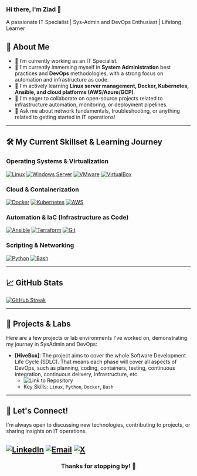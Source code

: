 ### Hi there, I'm Ziad 👋

A passionate IT Specialist | Sys-Admin and DevOps Enthusiast | Lifelong Learner<be>
## 🚀 About Me
- 🔭 I’m currently working as an IT Specialist.
- 🌱 I'm currently immersing myself in **System Administration** best practices and **DevOps** methodologies, with a strong focus on automation and infrastructure as code.
- 🌱 I'm actively learning **Linux server management, Docker, Kubernetes, Ansible, and cloud platforms (AWS/Azure/GCP)**.
- 👯 I'm eager to collaborate on open-source projects related to infrastructure automation, monitoring, or deployment pipelines.
- 💬 Ask me about network fundamentals, troubleshooting, or anything related to getting started in IT operations!
  
---

## 🛠️ My Current Skillset & Learning Journey

### **Operating Systems & Virtualization**
[![Linux](https://img.shields.io/badge/Linux-FCC624?style=for-the-badge&logo=linux&logoColor=black)](https://www.linux.org/)
[![Windows Server](https://img.shields.io/badge/Windows_Server-0078D4?style=for-the-badge&logo=windows&logoColor=white)](https://www.microsoft.com/en-us/windows-server)
[![VMware](https://img.shields.io/badge/VMware-607D8B?style=for-the-badge&logo=vmware&logoColor=white)](https://www.vmware.com/)
[![VirtualBox](https://img.shields.io/badge/VirtualBox-183A61?style=for-the-badge&logo=virtualbox&logoColor=white)](https://www.virtualbox.org/)

### **Cloud & Containerization**
[![Docker](https://img.shields.io/badge/Docker-2496ED?style=for-the-badge&logo=docker&logoColor=white)](https://www.docker.com/)
[![Kubernetes](https://img.shields.io/badge/Kubernetes-326CE5?style=for-the-badge&logo=kubernetes&logoColor=white)](https://kubernetes.io/)
[![AWS](https://img.shields.io/badge/AWS-232F3E?style=for-the-badge&logo=amazon-aws&logoColor=white)](https://aws.amazon.com/)

### **Automation & IaC (Infrastructure as Code)**
[![Ansible](https://img.shields.io/badge/Ansible-EE0000?style=for-the-badge&logo=ansible&logoColor=white)](https://www.ansible.com/)
[![Terraform](https://img.shields.io/badge/Terraform-7B42BC?style=for-the-badge&logo=terraform&logoColor=white)](https://www.terraform.io/)
[![Git](https://img.shields.io/badge/Git-F05032?style=for-the-badge&logo=git&logoColor=white)](https://git-scm.com/)

### **Scripting & Networking**
[![Python](https://img.shields.io/badge/Python-3776AB?style=for-the-badge&logo=python&logoColor=white)](https://www.python.org/)
[![Bash](https://img.shields.io/badge/Bash-4EAA25?style=for-the-badge&logo=gnu-bash&logoColor=white)](https://www.gnu.org/software/bash/)

---

## 📈 GitHub Stats
<!--
[![Your GitHub Stats](https://github-readme-stats.vercel.app/api?username=YOUR_USERNAME&show_icons=true&theme=dark&include_all_commits=true&count_private=true)](https://github.com/anuraghazra/github-readme-stats)

[![Top Langs](https://github-readme-stats.vercel.app/api/top-langs/?username=YOUR_USERNAME&layout=compact&theme=dark)](https://github.com/anuraghazra/github-readme-stats)
-->

[![GitHub Streak](https://streak-stats.demolab.com/?user=ziad-kh99&theme=dark)](https://git.io/streak-stats)

---

## 🚀 Projects & Labs

Here are a few projects or lab environments I've worked on, demonstrating my journey in SysAdmin and DevOps:

-   **[HiveBox]**: The project aims to cover the whole Software Development Life Cycle (SDLC). That means each phase will cover all aspects of DevOps, such as planning, coding, containers, testing, continuous integration, continuous delivery, infrastructure, etc.
    -   ![Link to Repository]([https://github.com/Ziad-kh99/devops-hands-on-project-hivebox](https://github.com/Ziad-kh99/devops-hands-on-project-hivebox))
    -   Key Skills: `Linux`, `Python`, `Docker`, `Bash`
 
---

## 🤝 Let's Connect!

I'm always open to discussing new technologies, contributing to projects, or sharing insights on IT operations.

[![LinkedIn](https://img.shields.io/badge/LinkedIn-0077B5?style=for-the-badge&logo=linkedin&logoColor=white)](https://www.linkedin.com/in/ziad99/)
[![Email](https://img.shields.io/badge/Email-D14836?style=for-the-badge&logo=gmail&logoColor=white)](mailto:ziad.dev99@gmail.com)
[![X](https://img.shields.io/badge/X-0077B5?style=for-the-badge&labelColor=%23000)](https://x.com/Ziad_kh99)
---

<div align="center">
  <h3>Thanks for stopping by! 👋</h3>
</div>

